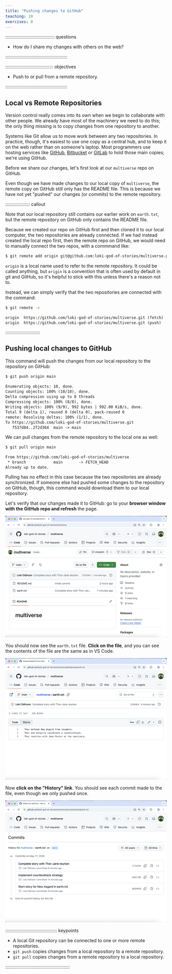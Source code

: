 ```yaml
---
title: "Pushing changes to GitHub"
teaching: 10
exercises: 0
---
```


:::::::::::::::::::::::::::::::::::::: questions 

- How do I share my changes with others on the web?

::::::::::::::::::::::::::::::::::::::::::::::::

::::::::::::::::::::::::::::::::::::: objectives

- Push to or pull from a remote repository.

::::::::::::::::::::::::::::::::::::::::::::::::

## Local vs Remote Repositories

Version control really comes into its own when we begin to collaborate with
other people.  We already have most of the machinery we need to do this; the
only thing missing is to copy changes from one repository to another.

Systems like Git allow us to move work between any two repositories.  In
practice, though, it's easiest to use one copy as a central hub, and to keep it
on the web rather than on someone's laptop.  Most programmers use hosting
services like [GitHub](https://github.com), [Bitbucket](https://bitbucket.org) or
[GitLab](https://gitlab.com/) to hold those main copies; we're using GitHub.

Before we share our changes, let's first look at our `multiverse` repo on GitHub.

Even though we have made changes to our local copy of `multiverse`, the remote copy on GitHub still only has the README file. This is because we have not yet "pushed" our changes (or commits) to the remote repository.

::::::::::::::::::: callout

Note that our local repository still contains our earlier work on `earth.txt`, but the
remote repository on GitHub only contains the README file.

Because we created our repo on GitHub first and then cloned it to our local computer, the two repositories are already connected. If we had instead created the local repo first, then the remote repo on GitHub, we would need to manually connect the two repos, with a commmand like:

```bash
$ git remote add origin git@github.com:loki-god-of-stories/multiverse.git
```

`origin` is a local name used to refer to the remote repository. It could be called
anything, but `origin` is a convention that is often used by default in git
and GitHub, so it's helpful to stick with this unless there's a reason not to.

Instead, we can simply verify that the two repositories are connected with the command:

```bash
$ git remote -v
```

```output
origin  https://github.com/loki-god-of-stories/multiverse.git (fetch)
origin  https://github.com/loki-god-of-stories/multiverse.git (push)
```

:::::::::::::::::::::::::::

## Pushing local changes to GitHub

This command will push the changes from
our local repository to the repository on GitHub:

```bash
$ git push origin main
```

```output
Enumerating objects: 10, done.
Counting objects: 100% (10/10), done.
Delta compression using up to 8 threads
Compressing objects: 100% (8/8), done.
Writing objects: 100% (9/9), 992 bytes | 992.00 KiB/s, done.
Total 9 (delta 1), reused 0 (delta 0), pack-reused 0
remote: Resolving deltas: 100% (1/1), done.
To https://github.com/loki-god-of-stories/multiverse.git
   f537d84..2f2d364  main -> main
 ```

We can pull changes from the remote repository to the local one as well:

```bash
$ git pull origin main
```

```output
From https://github.com/loki-god-of-stories/multiverse
 * branch            main       -> FETCH_HEAD
Already up to date.
```

Pulling has no effect in this case because the two repositories are already
synchronized.  If someone else had pushed some changes to the repository on
GitHub, though, this command would download them to our local repository.

Let's verify that our changes made it to GitHub: go to your **browser window with the GitHub repo and refresh** the page. 

![Changes have been pushed](fig/github-pushed-changes.png)

You should now see the `earth.txt` file. **Click on the file**, and you can see the contents of the file are the same as in VS Code.

![View earth.txt](fig/github-earth.png)

Now **click on the "History" link**. You should see each commit made to the file, even though we only pushed once.

![View earth.txt commits](fig/github-earth-history.png)


:::::::::::::::::::::::::::::::::::::::: keypoints

- A local Git repository can be connected to one or more remote repositories.
- `git push` copies changes from a local repository to a remote repository.
- `git pull` copies changes from a remote repository to a local repository.

::::::::::::::::::::::::::::::::::::::::::::::::::